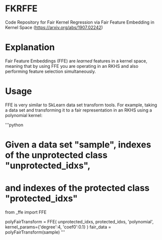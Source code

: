 # FKRFFE
Code Repository for Fair Kernel Regression via Fair Feature Embedding
in Kernel Space (https://arxiv.org/abs/1907.02242)

# Explanation
Fair Feature Embeddings (FFE) are *learned* features in a kernel space,
meaning that by using FFE you are operating in an RKHS and also performing
feature selection simultaneously.

# Usage
FFE is very similar to SkLearn data set transform tools. For example, taking
a data set and transforming it to a fair representation in an RKHS using a
polynomial kernel:

'''python
# Given a data set "sample", indexes of the unprotected class "unprotected_idxs",
# and indexes of the protected class "protected_idxs"
from _ffe import FFE

polyFairTransform = FFE(
                    unprotected_idxs,
                    protected_idxs,
                    'polynomial',
                    kernel_params={'degree':4, 'coef0':0.1}
                    )
fair_data = polyFairTransform(sample)
'''

